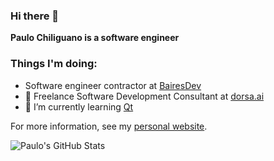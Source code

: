 ### Hi there 👋

**Paulo Chiliguano is a software engineer**

### Things I'm doing:
- Software engineer contractor at [BairesDev](https://www.bairesdev.com)
- 🐍 Freelance Software Development Consultant at [dorsa.ai](https://www.dorsa.ai)
- 🌱 I’m currently learning [Qt](https://www.qt.io/academy)
<!--
- 🎻 Contributing to the [Metabow Toolkit](https://github.com/pauloesteban/MetaBow-Toolkit) project
-->

For more information, see my [personal website](https://www.pauloesteban.com).

![Paulo's GitHub Stats](https://github-readme-stats.vercel.app/api?username=pauloesteban&show_icons=true&theme=onedark&count_private=true)

<!--
![Top Langs](https://github-readme-stats.vercel.app/api/top-langs/?username=pauloesteban&layout=compact&theme=onedark&count_private=true)

**pauloesteban/pauloesteban** is a ✨ _special_ ✨ repository because its `README.md` (this file) appears on your GitHub profile.

Here are some ideas to get you started:

- 🔭 I’m currently working on ...
- 🌱 I’m currently learning ...
- 👯 I’m looking to collaborate on ...
- 🤔 I’m looking for help with ...
- 💬 Ask me about ...
- 📫 How to reach me: ...
- 😄 Pronouns: ...
- ⚡ Fun fact: ...
-->
